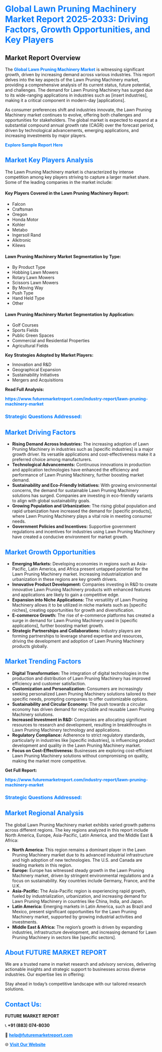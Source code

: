 <h1 style="color: #007BFF;">Global Lawn Pruning Machinery Market Report 2025-2033: Driving Factors, Growth Opportunities, and Key Players</h1>

<section id="overview">
<h2>Market Report Overview</h2>
<p>The <a href="https://www.futuremarketreport.com/industry-report/lawn-pruning-machinery-market" style="color: #007BFF; text-decoration: none;"><strong>Global Lawn Pruning Machinery Market</strong></a> is witnessing significant growth, driven by increasing demand across various industries. This report delves into the key aspects of the Lawn Pruning Machinery market, providing a comprehensive analysis of its current status, future potential, and challenges. The demand for Lawn Pruning Machinery has surged due to its wide-ranging applications in industries such as [insert industries], making it a critical component in modern-day [applications].</p>
<p>As consumer preferences shift and industries innovate, the Lawn Pruning Machinery market continues to evolve, offering both challenges and opportunities for stakeholders. The global market is expected to expand at a substantial compound annual growth rate (CAGR) over the forecast period, driven by technological advancements, emerging applications, and increasing investments by major players.</p>
</section>

<section id="overview">
<p><a href="https://www.futuremarketreport.com/request-sample/reportId=109211" style="color: #007BFF; text-decoration: none;"><strong>Explore Sample Report Here</strong></a></p>
</section>

<section id="key-players">
<h2 style="color: #007BFF;">Market Key Players Analysis</h2>
<p>The Lawn Pruning Machinery market is characterized by intense competition among key players striving to capture a larger market share. Some of the leading companies in the market include:</p>
<h4>Key Players Covered in the Lawn Pruning Machinery Report:</h4>
<ul><li>Falcon</li><li>Craftsman</li><li>Oregon</li><li>Honda Motor</li><li>Kohler</li><li>Metabo</li><li>Ingersoll Rand</li><li>Alkitronic</li><li>Kilews</li></ul>
<h4>Lawn Pruning Machinery Market Segmentation by Type:</h4>
<ul><li>By Product Type</li><li>Hobbing Lawn Mowers</li><li>Rotary Lawn Mowers</li><li>Scissors Lawn Mowers</li><li>By Moving Way</li><li>Push Type</li><li>Hand Held Type</li><li>Other</li></ul>

<h4>Lawn Pruning Machinery Market Segmentation by Application:</h4>
<ul><li>Golf Courses</li><li>Sports Fields</li><li>Public Green Spaces</li><li>Commercial and Residential Properties</li><li>Agricultural Fields</li></ul>
<p><strong>Key Strategies Adopted by Market Players:</strong></p>
<ul>
<li>Innovation and R&D</li>
<li>Geographical Expansion</li>
<li>Sustainability Initiatives</li>
<li>Mergers and Acquisitions</li>
</ul>
</section>

<section>
<p><strong>Read Full Analysis: </strong></p><a href="https://www.futuremarketreport.com/industry-report/lawn-pruning-machinery-market" style="color: #007BFF; text-decoration: none;"><strong>https://www.futuremarketreport.com/industry-report/lawn-pruning-machinery-market</strong></a>
<h3 style="color: #007BFF;">Strategic Questions Addressed:</h3>
</section>

<section id="driving-factors">
<h2 style="color: #007BFF;">Market Driving Factors</h2>
<ul>
<li><strong>Rising Demand Across Industries:</strong> The increasing adoption of Lawn Pruning Machinery in industries such as [specific industries] is a major growth driver. Its versatile applications and cost-effectiveness make it a preferred choice among manufacturers.</li>
<li><strong>Technological Advancements:</strong> Continuous innovations in production and application technologies have enhanced the efficiency and performance of Lawn Pruning Machinery, further boosting market demand.</li>
<li><strong>Sustainability and Eco-Friendly Initiatives:</strong> With growing environmental concerns, the demand for sustainable Lawn Pruning Machinery solutions has surged. Companies are investing in eco-friendly variants to align with global sustainability goals.</li>
<li><strong>Growing Population and Urbanization:</strong> The rising global population and rapid urbanization have increased the demand for [specific products], where Lawn Pruning Machinery plays a vital role in meeting consumer needs.</li>
<li><strong>Government Policies and Incentives:</strong> Supportive government regulations and incentives for industries using Lawn Pruning Machinery have created a conducive environment for market growth.</li>
</ul>
</section>

<section id="growth-opportunities">
<h2 style="color: #007BFF;">Market Growth Opportunities</h2>
<ul>
<li><strong>Emerging Markets:</strong> Developing economies in regions such as Asia-Pacific, Latin America, and Africa present untapped potential for the Lawn Pruning Machinery market. Increasing industrialization and urbanization in these regions are key growth drivers.</li>
<li><strong>Innovative Product Development:</strong> Companies investing in R&D to create innovative Lawn Pruning Machinery products with enhanced features and applications are likely to gain a competitive edge.</li>
<li><strong>Expansion into Niche Applications:</strong> The versatility of Lawn Pruning Machinery allows it to be utilized in niche markets such as [specific niches], creating opportunities for growth and diversification.</li>
<li><strong>E-commerce Growth:</strong> The rise of e-commerce platforms has created a surge in demand for Lawn Pruning Machinery used in [specific applications], further boosting market growth.</li>
<li><strong>Strategic Partnerships and Collaborations:</strong> Industry players are forming partnerships to leverage shared expertise and resources, driving the development and adoption of Lawn Pruning Machinery products globally.</li>
</ul>
</section>

<section id="trending-factors">
<h2 style="color: #007BFF;">Market Trending Factors</h2>
<ul>
<li><strong>Digital Transformation:</strong> The integration of digital technologies in the production and distribution of Lawn Pruning Machinery has improved efficiency and customer satisfaction.</li>
<li><strong>Customization and Personalization:</strong> Consumers are increasingly seeking personalized Lawn Pruning Machinery solutions tailored to their specific needs, prompting companies to offer customizable options.</li>
<li><strong>Sustainability and Circular Economy:</strong> The push towards a circular economy has driven demand for recyclable and reusable Lawn Pruning Machinery solutions.</li>
<li><strong>Increased Investment in R&D:</strong> Companies are allocating significant resources to research and development, resulting in breakthroughs in Lawn Pruning Machinery technology and applications.</li>
<li><strong>Regulatory Compliance:</strong> Adherence to strict regulatory standards, particularly in industries like [specific industries], is influencing product development and quality in the Lawn Pruning Machinery market.</li>
<li><strong>Focus on Cost-Effectiveness:</strong> Businesses are exploring cost-efficient Lawn Pruning Machinery solutions without compromising on quality, making the market more competitive.</li>
</ul>
</section>

<section>
<p><strong>Get Full Report: </strong></p><a href="https://www.futuremarketreport.com/industry-report/lawn-pruning-machinery-market" style="color: #007BFF; text-decoration: none;"><strong>https://www.futuremarketreport.com/industry-report/lawn-pruning-machinery-market</strong></a>
<h3 style="color: #007BFF;">Strategic Questions Addressed:</h3>
</section>


<section id="regional-analysis">
<h2 style="color: #007BFF;">Market Regional Analysis</h2>
<p>The global Lawn Pruning Machinery market exhibits varied growth patterns across different regions. The key regions analyzed in this report include North America, Europe, Asia-Pacific, Latin America, and the Middle East & Africa:</p>
<ul>
<li><strong>North America:</strong> This region remains a dominant player in the Lawn Pruning Machinery market due to its advanced industrial infrastructure and high adoption of new technologies. The U.S. and Canada are leading markets in this region.</li>
<li><strong>Europe:</strong> Europe has witnessed steady growth in the Lawn Pruning Machinery market, driven by stringent environmental regulations and a focus on sustainability. Key countries include Germany, France, and the U.K.</li>
<li><strong>Asia-Pacific:</strong> The Asia-Pacific region is experiencing rapid growth, fueled by industrialization, urbanization, and increasing demand for Lawn Pruning Machinery in countries like China, India, and Japan.</li>
<li><strong>Latin America:</strong> Emerging markets in Latin America, such as Brazil and Mexico, present significant opportunities for the Lawn Pruning Machinery market, supported by growing industrial activities and investments.</li>
<li><strong>Middle East & Africa:</strong> The region’s growth is driven by expanding industries, infrastructure development, and increasing demand for Lawn Pruning Machinery in sectors like [specific sectors].</li>
</ul>
</section>

<footer>
<h2 style="color: #007BFF;">About FUTURE MARKET REPORT</h2>
<p>We are a trusted name in market research and advisory services, delivering actionable insights and strategic support to businesses across diverse industries. Our expertise lies in offering:</p>

<p>Stay ahead in today’s competitive landscape with our tailored research solutions.</p>

<h2 style="color: #007BFF;">Contact Us:</h2>
<p><strong>FUTURE MARKET REPORT</strong></p>
<p>📞 <strong>+91 (883) 074-8030</strong></p>
<p>📧 <strong><a href="mailto:help@futuremarketreport.com" style="color: #007BFF;">help@futuremarketreport.com</a></strong></p>
<p>🌐 <strong><a href="https://www.futuremarketreport.com/" style="color: #007BFF;">Visit Our Website</a></strong></p>
</footer>